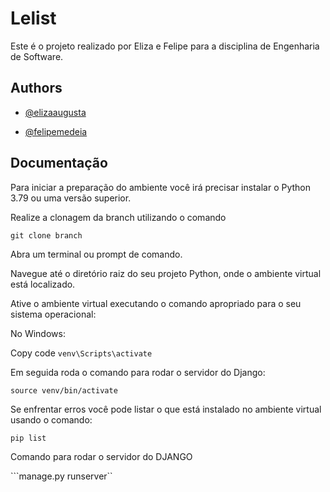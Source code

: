 # Lelist

Este é o projeto realizado por Eliza e Felipe para a disciplina de Engenharia de Software.


## Authors

- [@elizaaugusta](https://www.github.com/elizaaugusta)



- [@felipemedeia](https://www.github.com/FelipeMedeia)
    


## Documentação

Para iniciar a preparação do ambiente você irá precisar instalar o Python 3.79 ou uma versão superior.

Realize a clonagem da branch utilizando o comando

```git clone branch```

Abra um terminal ou prompt de comando.

Navegue até o diretório raiz do seu projeto Python, onde o ambiente virtual está localizado.

Ative o ambiente virtual executando o comando apropriado para o seu sistema operacional:

No Windows:

Copy code
```venv\Scripts\activate```

Em seguida roda o comando para rodar o servidor do Django:

```source venv/bin/activate```

Se enfrentar erros você pode listar o que está instalado no ambiente virtual usando o comando:

```pip list``` 

Comando para rodar o servidor do DJANGO

```manage.py runserver``
